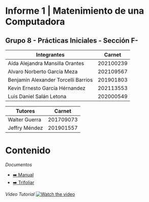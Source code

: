 # Informe 1 | Matenimiento de una Computadora
## Grupo 8 - Prácticas Iniciales - Sección F-


Integrantes                     | Carnet
--------------------------------|------------
Aída Alejandra Mansilla Orantes | 202100239 
Alvaro Norberto García Meza     | 202109567
Benjamin Alexander Torcelli Barrios| 201901803
Kevin Ernesto García Hérnandez| 202113553
Luis Daniel Salán Letona | 202000549
                                                      
                    
Tutores | Carnet 
---------|--------------
Walter Guerra | 201709073
Jeffry Méndez | 201901557



# Contenido

*Documentos*
    <ul>
       <li><a href="https://github.com/usac-KeviinGarcia/Informe_1-Matenimiento_de_una_Computadora/blob/main/MANUAL.pdf" target="_blank">:arrow_right: Manual</a></li>
       <li><a href="https://github.com/usac-KeviinGarcia/Informe_1-Matenimiento_de_una_Computadora/blob/main/TRIFOLIAR.pdf">:arrow_right: Trifoliar</a></li>
    </ul>
 
*Video Tutorial*
[![Watch the video](/images/content/4279611/690cc1ce1c97ed83c883846f84451ad3.png)](http://youtu.be/vt5fpE0bzSY)
